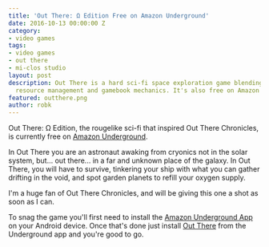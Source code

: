 ```yaml
---
title: 'Out There: Ω Edition Free on Amazon Underground'
date: 2016-10-13 00:00:00 Z
category:
- video games
tags:
- video games
- out there
- mi-clos studio
layout: post
description: Out There is a hard sci-fi space exploration game blending roguelike,
  resource management and gamebook mechanics. It's also free on Amazon Underground.
featured: outthere.png
author: robk
---
```


Out There: Ω Edition, the rougelike sci-fi that inspired Out There Chronicles, is currently free on [Amazon Underground](http://miclos.us7.list-manage1.com/track/click?u=0342687b8b29c92bc2a5ab0a3&id=9bbc5836e5&e=c0f8783cab).

In Out There you are an astronaut awaking from cryonics not in the solar system, but... out there... in a far and unknown place of the galaxy. In Out There, you will have to survive, tinkering your ship with what you can gather drifting in the void, and spot garden planets to refill your oxygen supply.

I'm a huge fan of Out There Chronicles, and will be giving this one a shot as soon as I can.

To snag the game you'll first need to install the [Amazon Underground App](http://miclos.us7.list-manage.com/track/click?u=0342687b8b29c92bc2a5ab0a3&id=4f3be2def5&e=c0f8783cab) on your Android device. Once that's done just install [Out There](http://miclos.us7.list-manage.com/track/click?u=0342687b8b29c92bc2a5ab0a3&id=f1287fabb7&e=c0f8783cab) from the Underground app and you're good to go.
